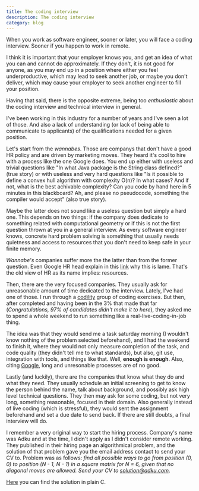 ```yaml
---
title: The coding interview
description: The coding interview
category: blog
---
```


When you work as software engineer, sooner or later, you will face a coding interview. Sooner if you happen to work in remote.

I think it is important that your employer knows you, and get an idea of what you can and cannot do approximately. If they don't, it is not good for anyone, as you may end up
 in a position where either you feel underproductive, which may lead to seek another job, or maybe you don't deliver, which may cause your employer to seek another engineer to 
fill your position.

Having that said, there is the opposite extreme, being too *enthusiastic* about the coding interview and technical interview in general.

I've been working in this industry for a number of years and I've seen a lot of those. And also a lack of understanding (or lack of being able to communicate to applicants) of the 
qualifications needed for a given position.

Let's start from the *wannabes*. Those are companys that don't have a good HR policy and are driven by marketing moves. They heard it's cool to hire with a process like the one Google does. You end up either with useless and trivial questions like "In what Java package is the String class defined?" (true story) or with useless and very hard questions like "Is it possible to define a convex hull algorithm with complexity O(n)? In what cases? And if not, what is the best achivable complexity? Can you code by hand here in 5 minutes in this blackboard? Ah, and please no pseudocode, something the compiler would accept" (also true story).

Maybe the latter does not sound like a useless question but simply a hard one. This depends on two things: if the company does dedicate to something related with computational geometry or if this is not the first question thrown at you in a general interview. As every software engineer knows, concrete hard problem solving is something that usually needs quietness and access to resources that you don't need to keep safe in your finite memory.

*Wannabe's* companies suffer more the the latter than from the former question. Even Google HR head explain in this [link](https://www.businessinsider.com/how-google-hires-people-2013-6?IR=T) why this is lame. That's the old view of HR as its name implies: resources.

Then, there are the very focused companies. They usually ask for unreasonable amount of time dedicated to the interview. Lately, I've had one of those. I run through a [codility](http://www.codility.com) group of coding exercises. But then, after completed and having been in the 3% that made that far (*Congratulations, 97% of candidates didn't make it to here*), they asked me to spend a whole weekend to run something like a real-live-coding-in-job thing.

The idea was that they would send me a task saturday morning (I wouldn't know nothing of the problem selected beforehand), and I had the weekend to finish it, where they would not only measure completion of the task, and code quality (they didn't tell me to what standards), but also, git use, integration with tools, and things like that. Well, **enough is enough**. Also, citing [Google](http://hrmasia.com/content/hr-summit-2018-how-google-simplified-its-hiring-process), long and unresonable processes are of no good.

Lastly (and luckily), there are the companies that know what they do and what they need. They usually schedule an initial screening to get to know the person behind the name, talk about background, and possibly ask high level technical questions. They then may ask for some coding, but not very long, something reasonable, focused in their domain. Also generally instead of live coding (which is stressful), they would sent the assignment beforehand and set a due date to send back. If there are still doubts, a final interview will do.

I remember a very original way to start the hiring process. Company's name was Adku and at the time, I didn't apply as I didn't consider remote working. They published in their hiring page an algorithmical problem, and the solution of that problem gave you the email address contact to send your CV to. Problem was as follows: *find all possible ways to go from position (0, 0) to position (N - 1, N - 1) in a square matrix for N = 6, given that no diagonal moves are allowed. Send your CV to solution@adku.com*.

[Here](https://github.com/yandroskaos/adku) you can find the solution in plain C.
